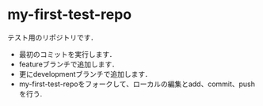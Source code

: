 # my-first-test-repo

テスト用のリポジトリです．

- 最初のコミットを実行します．
- featureブランチで追加します．
- 更にdevelopmentブランチで追加します．
- my-first-test-repoをフォークして、ローカルの編集とadd、commit、pushを行う.